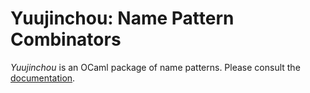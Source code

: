 # Yuujinchou: Name Pattern Combinators

_Yuujinchou_ is an OCaml package of name patterns. Please consult the [documentation](https://favonia.org/yuujinchou).
